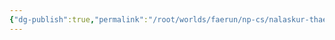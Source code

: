 ```yaml
---
{"dg-publish":true,"permalink":"/root/worlds/faerun/np-cs/nalaskur-thaelond/","tags":["Faerun"]}
---
```


